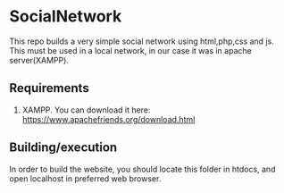 # SocialNetwork

  This repo builds a very simple social network using html,php,css and js. 
  This must be used in a local network, in our case it was in apache server(XAMPP).</br>
  
## Requirements

  1. XAMPP. You can download it here: https://www.apachefriends.org/download.html
  
## Building/execution
  
  In order to build the website, you should locate this folder in htdocs, and open localhost in preferred web browser.
